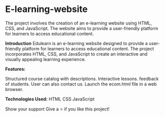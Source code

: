 # E-learning-website
The project involves the creation of an e-learning website using HTML, CSS, and JavaScript. The website aims to provide a user-friendly platform for learners to access educational content.

**Introduction**
Edulearn is an e-learning website designed to provide a user-friendly platform for learners to access educational content. The project incorporates HTML, CSS, and JavaScript to create an interactive and visually appealing learning experience.

**Features:**

Structured course catalog with descriptions.
Interactive lessons.
feedback of students.
User can also contact us.
Launch the ecom.html file in a web browser.

**Technologies Used:**
HTML
CSS
JavaScript

Show your support
Give a ⭐ if you like this project!
